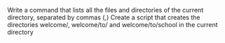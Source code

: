 Write a command that lists all the files and directories of the current directory, separated by commas (,)
Create a script that creates the directories welcome/, welcome/to/ and welcome/to/school in the current directory

